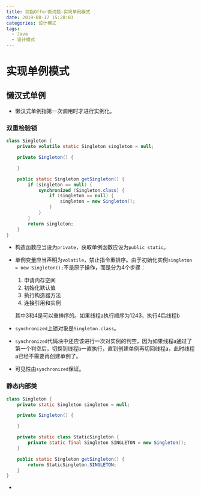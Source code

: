 ```yaml
---
title: 剑指Offer面试题-实现单例模式
date: 2019-08-17 15:28:03
categories: 设计模式
tags:
  - Java
  - 设计模式
---
```


# 实现单例模式

## 懒汉式单例

- 懒汉式单例指第一次调用时才进行实例化。

### 双重检验锁

```java
class Singleton {
    private volatile static Singleton singleton = null;

    private Singleton() {

    }

    public static Singleton getSingleton() {
        if (singleton == null) {
            synchronized (Singleton.class) {
                if (singleton == null) {
                    singleton = new Singleton();
                }
            }
        }
        return singleton;
    }
}
```

- 构造函数应当设为`private`，获取单例函数应设为`public static`。

- 单例变量应当声明为`volatile`，禁止指令重排序。由于初始化实例`singleton = new Singleton();`不是原子操作，而是分为4个步骤：

  1. 申请内存空间
  2. 初始化默认值
  3. 执行构造器方法
  4. 连接引用和实例

  其中3和4是可以重排序的。如果线程a执行顺序为1243，执行4后线程b

- `synchronized`上锁对象是`Singleton.class`。

- `synchronized`代码块中还应该进行一次对实例的判空，因为如果线程a通过了第一个判空后，切换到线程b一直执行，直到创建单例再切回线程a，此时线程a已经不需要再创建单例了。

- 可见性由`synchronized`保证。

### 静态内部类

```java
class Singleton {
    private static Singleton singleton = null;

    private Singleton() {

    }

    private static class StaticSingleton {
        private static final Singleton SINGLETON = new Singleton();
    }

    public static Singleton getSingleton() {
        return StaticSingleton.SINGLETON;
    }
}
```

- 

